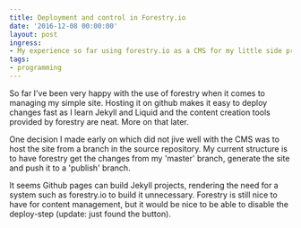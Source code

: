 ```yaml
---
title: Deployment and control in Forestry.io
date: '2016-12-08 00:00:00'
layout: post
ingress:
- My experience so far using forestry.io as a CMS for my little side project.
tags:
- programming
---
```

So far I've been very happy with the use of forestry when it comes to managing my simple site. Hosting it on github makes it easy to deploy changes fast as I learn Jekyll and Liquid and the content creation tools provided by forestry are neat. More on that later.

One decision I made early on which did not jive well with the CMS was to host the site from a branch in the source repository. My current structure is to have forestry get the changes from my 'master' branch, generate the site and push it to a 'publish' branch.

It seems Github pages can build Jekyll projects, rendering the need for a system such as forestry.io to build it unnecessary. Forestry is still nice to have for content management, but it would be nice to be able to disable the deploy-step (update: just found the button).